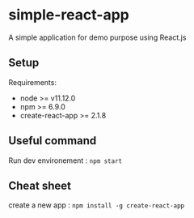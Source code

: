 # simple-react-app #

A simple application for demo purpose using React.js

## Setup ##

Requirements:
- node >= v11.12.0
- npm >= 6.9.0
- create-react-app >= 2.1.8

## Useful command ##

Run dev environement : `npm start`

## Cheat sheet ##

create a new app : `npm install -g create-react-app`
